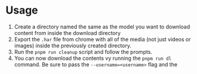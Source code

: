 # Usage
1) Create a directory named the same as the model you want to download content from inside the download directory
2) Export the `.har` file from chrome with all of the media (not just videos or images) inside the previously created directory.
3) Run the `pnpm run cleanup` script and follow the prompts.
4) You can now download the contents vy running the `pnpm run dl` command. Be sure to pass the `--username=<username>` flag and the 
